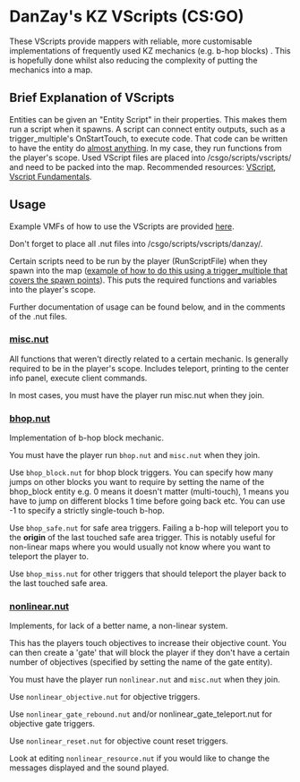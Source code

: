 # DanZay's KZ VScripts (CS:GO)

These VScripts provide mappers with reliable, more customisable implementations of frequently used KZ mechanics (e.g. b-hop blocks) . This is hopefully done whilst also reducing the complexity of putting the mechanics into a map.

## Brief Explanation of VScripts

Entities can be given an "Entity Script" in their properties. This makes them run a script when it spawns. A script can connect entity outputs, such as a trigger_multiple's OnStartTouch, to execute code. That code can be written to have the entity do [almost anything](https://developer.valvesoftware.com/wiki/List_of_Counter-Strike:_Global_Offensive_Script_Functions). In my case, they run functions from the player's scope. Used VScript files are placed into /csgo/scripts/vscripts/ and need to be packed into the map. Recommended resources: [VScript](https://developer.valvesoftware.com/wiki/VScript), [Vscript Fundamentals](https://developer.valvesoftware.com/wiki/Vscript_Fundamentals).

## Usage

Example VMFs of how to use the VScripts are provided [here](example_vmfs).

Don't forget to place all .nut files into /csgo/scripts/vscripts/danzay/.

Certain scripts need to be run by the player (RunScriptFile) when they spawn into the map ([example of how to do this using a trigger_multiple that covers the spawn points](http://i.imgur.com/lCfW3PF.png)). This puts the required functions and variables into the player's scope.

Further documentation of usage can be found below, and in the comments of the .nut files.

### [misc.nut](scripts/vscripts/danzay/misc.nut)

All functions that weren't directly related to a certain mechanic. Is generally required to be in the player's scope. Includes teleport, printing to the center info panel, execute client commands.

In most cases, you must have the player run misc.nut when they join.

### [bhop.nut](scripts/vscripts/danzay/bhop.nut)

Implementation of b-hop block mechanic.

You must have the player run `bhop.nut` and `misc.nut` when they join.

Use `bhop_block.nut` for bhop block triggers. You can specify how many jumps on other blocks you want to require by setting the name of the bhop_block entity e.g. 0 means it doesn't matter (multi-touch), 1 means you have to jump on different blocks 1 time before going back etc. You can use -1 to specify a strictly single-touch b-hop.

Use `bhop_safe.nut` for safe area triggers. Failing a b-hop will teleport you to the **origin** of the last touched safe area trigger. This is notably useful for non-linear maps where you would usually not know where you want to teleport the player to.

Use `bhop_miss.nut` for other triggers that should teleport the player back to the last touched safe area.

### [nonlinear.nut](scripts/vscripts/danzay/nonlinear.nut)

Implements, for lack of a better name, a non-linear system.

This has the players touch objectives to increase their objective count. You can then create a 'gate' that will block the player if they don't have a certain number of objectives (specified by setting the name of the gate entity).

You must have the player run `nonlinear.nut` and `misc.nut` when they join.

Use `nonlinear_objective.nut` for objective triggers.

Use `nonlinear_gate_rebound.nut` and/or nonlinear_gate_teleport.nut for objective gate triggers.

Use `nonlinear_reset.nut` for objective count reset triggers.

Look at editing `nonlinear_resource.nut` if you would like to change the messages displayed and the sound played.
